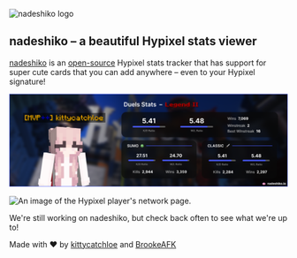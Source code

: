 ![nadeshiko logo](https://nadeshiko.io/img/banner.png)
## nadeshiko – a beautiful Hypixel stats viewer
[nadeshiko](https://nadeshiko.io) is an [open-source](https://www.redhat.com/en/topics/open-source/what-is-open-source) Hypixel stats tracker that has support for super cute cards that you can add anywhere – even to your Hypixel signature!

<img src="https://raw.githubusercontent.com/NadeshikoStats/nadeshiko.io/main/public/readme/duels.png" alt="An image of a card showing a player's Hypixel duels stats.">

![An image of the Hypixel player's network page.](https://github.com/NadeshikoStats/.github/assets/96643991/8aac8ad8-3137-4031-b381-4c034695ae71)


We're still working on nadeshiko, but check back often to see what we're up to!

Made with ♥&#xFE0E; by <a href="https://github.com/niqumu" target="_blank">kittycatchloe</a> and <a href="https://brookie.dev" target="_blank">BrookeAFK</a>
